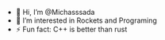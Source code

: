 - 👋 Hi, I’m @Michasssada
- 👀 I’m interested in Rockets and Programing
- ⚡ Fun fact: C++ is better than rust

<!---
Michasssada/Michasssada is a ✨ special ✨ repository because its `README.md` (this file) appears on your GitHub profile.
You can click the Preview link to take a look at your changes.
--->
